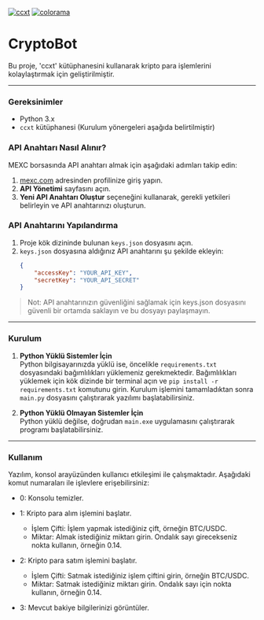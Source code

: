 [![ccxt](https://img.shields.io/pypi/v/ccxt)](https://pypi.org/project/ccxt/)
[![colorama](https://img.shields.io/pypi/v/colorama)](https://pypi.org/project/colorama/)

# CryptoBot

Bu proje, 'ccxt' kütüphanesini kullanarak kripto para işlemlerini kolaylaştırmak için geliştirilmiştir.

---

### Gereksinimler
- Python 3.x
- `ccxt` kütüphanesi (Kurulum yönergeleri aşağıda belirtilmiştir)

### API Anahtarı Nasıl Alınır?
MEXC borsasında API anahtarı almak için aşağıdaki adımları takip edin:
  1. [mexc.com](https://www.mexc.com/tr-TR/user/openapi) adresinden profilinize giriş yapın.
  2. **API Yönetimi** sayfasını açın.
  3. **Yeni API Anahtarı Oluştur** seçeneğini kullanarak, gerekli yetkileri belirleyin ve API anahtarınızı oluşturun.

### API Anahtarını Yapılandırma
1. Proje kök dizininde bulunan `keys.json` dosyasını açın.
2. `keys.json` dosyasına aldığınız API anahtarını şu şekilde ekleyin:
   ```json
   {
       "accessKey": "YOUR_API_KEY",
       "secretKey": "YOUR_API_SECRET"
   }
> Not: API anahtarınızın güvenliğini sağlamak için keys.json dosyasını güvenli bir ortamda saklayın ve bu dosyayı paylaşmayın.

---

### Kurulum
1. **Python Yüklü Sistemler İçin**  
   Python bilgisayarınızda yüklü ise, öncelikle `requirements.txt` dosyasındaki bağımlılıkları yüklemeniz gerekmektedir. Bağımlılıkları yüklemek için kök dizinde bir terminal açın ve `pip install -r requirements.txt` komutunu girin. Kurulum işlemini tamamladıktan sonra `main.py` dosyasını çalıştırarak yazılımı başlatabilirsiniz.
   
2. **Python Yüklü Olmayan Sistemler İçin**  
   Python yüklü değilse, doğrudan `main.exe` uygulamasını çalıştırarak programı başlatabilirsiniz.

---

### Kullanım
Yazılım, konsol arayüzünden kullanıcı etkileşimi ile çalışmaktadır. Aşağıdaki komut numaraları ile işlevlere erişebilirsiniz:
- 0: Konsolu temizler.

- 1: Kripto para alım işlemini başlatır.
  - İşlem Çifti: İşlem yapmak istediğiniz çift, örneğin BTC/USDC.
  - Miktar: Almak istediğiniz miktarı girin. Ondalık sayı girecekseniz nokta kullanın, örneğin 0.14.

- 2: Kripto para satım işlemini başlatır.
  - İşlem Çifti: Satmak istediğiniz işlem çiftini girin, örneğin BTC/USDC.
  - Miktar: Satmak istediğiniz miktarı girin. Ondalık sayı için nokta kullanın, örneğin 0.14.

- 3: Mevcut bakiye bilgilerinizi görüntüler.